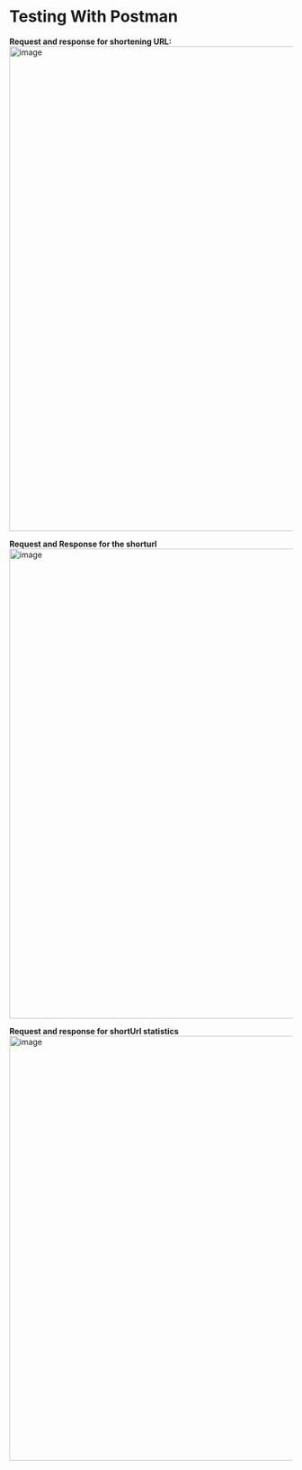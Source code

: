 # Testing With Postman
**Request and response for shortening URL:**
<img width="1299" height="862" alt="image" src="https://github.com/user-attachments/assets/ab938528-6ba3-4ae6-aceb-c6ad3b24ed96" />

**Request and Response for the shorturl**
<img width="1240" height="835" alt="image" src="https://github.com/user-attachments/assets/caa39f0c-2a93-40a6-ad55-4198d1c5cbab" />

**Request and response for shortUrl statistics**
<img width="1271" height="755" alt="image" src="https://github.com/user-attachments/assets/aa2e3c64-fdb0-44ac-a3aa-1e4b07f57033" />

